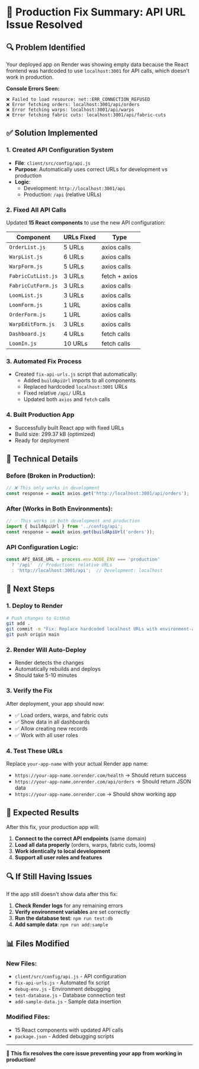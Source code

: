# 🚀 Production Fix Summary: API URL Issue Resolved

## 🔍 **Problem Identified**
Your deployed app on Render was showing empty data because the React frontend was hardcoded to use `localhost:3001` for API calls, which doesn't work in production.

**Console Errors Seen:**
```
❌ Failed to load resource: net::ERR_CONNECTION_REFUSED
❌ Error fetching orders: localhost:3001/api/orders
❌ Error fetching warps: localhost:3001/api/warps  
❌ Error fetching fabric cuts: localhost:3001/api/fabric-cuts
```

## ✅ **Solution Implemented**

### 1. **Created API Configuration System**
- **File**: `client/src/config/api.js`
- **Purpose**: Automatically uses correct URLs for development vs production
- **Logic**: 
  - Development: `http://localhost:3001/api`
  - Production: `/api` (relative URLs)

### 2. **Fixed All API Calls**
Updated **15 React components** to use the new API configuration:

| Component | URLs Fixed | Type |
|-----------|------------|------|
| `OrderList.js` | 5 URLs | axios calls |
| `WarpList.js` | 6 URLs | axios calls |
| `WarpForm.js` | 5 URLs | axios calls |
| `FabricCutList.js` | 3 URLs | fetch + axios |
| `FabricCutForm.js` | 3 URLs | axios calls |
| `LoomList.js` | 3 URLs | axios calls |
| `LoomForm.js` | 1 URL | axios calls |
| `OrderForm.js` | 1 URL | axios calls |
| `WarpEditForm.js` | 3 URLs | axios calls |
| `Dashboard.js` | 4 URLs | fetch calls |
| `LoomIn.js` | 10 URLs | fetch calls |

### 3. **Automated Fix Process**
- Created `fix-api-urls.js` script that automatically:
  - Added `buildApiUrl` imports to all components
  - Replaced hardcoded `localhost:3001` URLs
  - Fixed relative `/api/` URLs
  - Updated both `axios` and `fetch` calls

### 4. **Built Production App**
- Successfully built React app with fixed URLs
- Build size: 299.37 kB (optimized)
- Ready for deployment

## 🔧 **Technical Details**

### Before (Broken in Production):
```javascript
// ❌ This only works in development
const response = await axios.get('http://localhost:3001/api/orders');
```

### After (Works in Both Environments):
```javascript
// ✅ This works in both development and production
import { buildApiUrl } from '../config/api';
const response = await axios.get(buildApiUrl('orders'));
```

### API Configuration Logic:
```javascript
const API_BASE_URL = process.env.NODE_ENV === 'production' 
  ? '/api'  // Production: relative URLs
  : 'http://localhost:3001/api';  // Development: localhost
```

## 🚀 **Next Steps**

### 1. **Deploy to Render**
```bash
# Push changes to GitHub
git add .
git commit -m "Fix: Replace hardcoded localhost URLs with environment-aware API configuration"
git push origin main
```

### 2. **Render Will Auto-Deploy**
- Render detects the changes
- Automatically rebuilds and deploys
- Should take 5-10 minutes

### 3. **Verify the Fix**
After deployment, your app should now:
- ✅ Load orders, warps, and fabric cuts
- ✅ Show data in all dashboards
- ✅ Allow creating new records
- ✅ Work with all user roles

### 4. **Test These URLs**
Replace `your-app-name` with your actual Render app name:
- `https://your-app-name.onrender.com/health` → Should return success
- `https://your-app-name.onrender.com/api/orders` → Should return JSON data
- `https://your-app-name.onrender.com` → Should show working app

## 🎯 **Expected Results**

After this fix, your production app will:
1. **Connect to the correct API endpoints** (same domain)
2. **Load all data properly** (orders, warps, fabric cuts, looms)
3. **Work identically to local development**
4. **Support all user roles and features**

## 🔍 **If Still Having Issues**

If the app still doesn't show data after this fix:
1. **Check Render logs** for any remaining errors
2. **Verify environment variables** are set correctly
3. **Run the database test**: `npm run test:db`
4. **Add sample data**: `npm run add:sample`

## 📊 **Files Modified**

### New Files:
- `client/src/config/api.js` - API configuration
- `fix-api-urls.js` - Automated fix script
- `debug-env.js` - Environment debugging
- `test-database.js` - Database connection test
- `add-sample-data.js` - Sample data insertion

### Modified Files:
- 15 React components with updated API calls
- `package.json` - Added debugging scripts

---

**🎉 This fix resolves the core issue preventing your app from working in production!** 